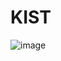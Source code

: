 # KIST

![image](https://user-images.githubusercontent.com/91044039/169456529-13facc71-63ab-4cea-9c78-51ba36899617.png)
